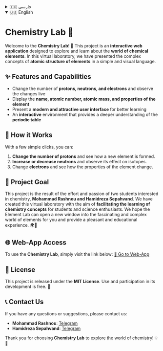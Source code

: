 <details>
<summary> 🇮🇷 فارسی </summary>

# آزمایشگاه شیمی 🔬

به **آزمایشگاه شیمی** خوش آمدید! 🎉 این پروژه یک **وب‌اپلیکیشن تعاملی** است که با هدف یادگیری و کاوش در **دنیای عناصر شیمیایی** طراحی شده است. ما در این آزمایشگاه مجازی، مفاهیم پیچیده **ساختار اتمی عناصر** را به زبانی ساده و بصری ارائه داده‌ایم.

## ✨ امکانات و ویژگی‌ها
- تغییر تعداد **پروتون‌ها، نوترون‌ها و الکترون‌ها** و مشاهده تغییرات به‌صورت زنده
- نمایش **نام، عدد اتمی، جرم اتمی و ویژگی‌های عنصر**
- ارائه **رابط کاربری مدرن و جذاب** برای یادگیری بهتر
- محیطی **تعاملی** که درک عمیق‌تری از **جدول تناوبی** ارائه می‌دهد

## 🧪 نحوه کارکرد
با چند کلیک ساده، می‌توانید:
1. **تعداد پروتون‌ها** را تغییر دهید و ببینید چگونه عنصر جدیدی شکل می‌گیرد.
2. **نوترون‌ها را افزایش یا کاهش دهید** و تأثیر آن را بر ایزوتوپ‌ها مشاهده کنید.
3. **الکترون‌ها** را تغییر دهید و ببینید چگونه عنصر جدیدی شکل می‌گیرد.

## 🚀 هدف پروژه
این پروژه، حاصل تلاش و اشتیاق دو دانش‌آموز علاقه‌مند به علم شیمی، **محمد رشنو و حمیدرضا سپهوند** است. ما با هدف **تسهیل یادگیری مفاهیم شیمی** برای دانش‌آموزان و علاقه‌مندان به علم، این آزمایشگاه مجازی را ایجاد کرده‌ایم. امیدواریم آزمایشگاه عناصر بتواند دریچه‌ای نو به سوی دنیای جذاب و پیچیده عناصر برای شما باز کند و تجربه‌ای لذت‌بخش و آموزنده را فراهم آورد. 🌍🔬

## 🌐 دسترسی به وب‌اپ
برای استفاده از **آزمایشگاه شیمی**، کافی است به لینک زیر مراجعه کنید:
[🔗 ورود به وب‌اپ](https://MrMR-711.github.io/Web-Chemistry-Lab)

## 📜 مجوز
این پروژه تحت **لایسنس MIT** منتشر شده است. استفاده و مشارکت در توسعه آن آزاد است. 🤝

## 📞 ارتباط با ما
در صورت داشتن هرگونه سؤال یا پیشنهاد، با ما در ارتباط باشید:
- **محمد رشنو**: [تلگرام](https://t.me/MrMR_711)
- **حمیدرضا سپهوند**: [تلگرام](https://t.me/Sep2x)

از اینکه **آزمایشگاه شیمی** را برای کاوش در دنیای شیمی انتخاب کرده‌اید، سپاسگزاریم! 💡🔬

</details>

<details open>
<summary> 🇺🇸 English </summary>

# Chemistry Lab 🔬

Welcome to the **Chemistry Lab**! 🎉 This project is an **interactive web application** designed to explore and learn about the **world of chemical elements**. In this virtual laboratory, we have presented the complex concepts of **atomic structure of elements** in a simple and visual language.

## ✨ Features and Capabilities

  - Change the number of **protons, neutrons, and electrons** and observe the changes live
  - Display the **name, atomic number, atomic mass, and properties of the element**
  - Present a **modern and attractive user interface** for better learning
  - An **interactive** environment that provides a deeper understanding of the **periodic table**

## 🧪 How it Works

With a few simple clicks, you can:

1.  **Change the number of protons** and see how a new element is formed.
2.  **Increase or decrease neutrons** and observe its effect on isotopes.
3.  Change **electrons** and see how the properties of the element change.

## 🚀 Project Goal

This project is the result of the effort and passion of two students interested in chemistry, **Mohammad Rashnou and Hamidreza Sepahvand**. We have created this virtual laboratory with the aim of **facilitating the learning of chemistry concepts** for students and science enthusiasts. We hope the Element Lab can open a new window into the fascinating and complex world of elements for you and provide a pleasant and educational experience. 🌍🔬

## 🌐 Web-App Access

To use the **Chemistry Lab**, simply visit the link below:
[🔗 Go to Web-App](https://MrMR-711.github.io/Web-Chemistry-Lab)

## 📜 License

This project is released under the **MIT License**. Use and participation in its development is free. 🤝

## 📞 Contact Us

If you have any questions or suggestions, please contact us:

  - **Mohammad Rashnou**: [Telegram](https://t.me/MrMR_711)
  - **Hamidreza Sepahvand**: [Telegram](https://t.me/Sep2x)

Thank you for choosing **Chemistry Lab** to explore the world of chemistry! 💡🔬

</details>
